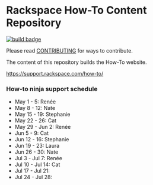 # Rackspace How-To Content Repository

[![build badge](https://build.developer.rackspace.com/rackerlabs/rackspace-how-to/badge?branch=master)](https://build.developer.rackspace.com/rackerlabs/rackspace-how-to)

Please read [CONTRIBUTING](CONTRIBUTING.md) for ways to contribute.

The content of this repository builds the How-To website.

https://support.rackspace.com/how-to/

### How-to ninja support schedule

- May 1 - 5: Renée
- May 8 - 12: Nate
- May 15 - 19: Stephanie
- May 22 - 26: Cat
- May 29 - Jun 2: Renée
- Jun 5 - 9: Cat
- Jun 12 - 16: Stephanie
- Jun 19 - 23: Laura
- Jun 26 - 30: Nate
- Jul 3 - Jul 7: Renée
- Jul 10 - Jul 14: Cat
- Jul 17 - Jul 21: 
- Jul 24 - Jul 28:
